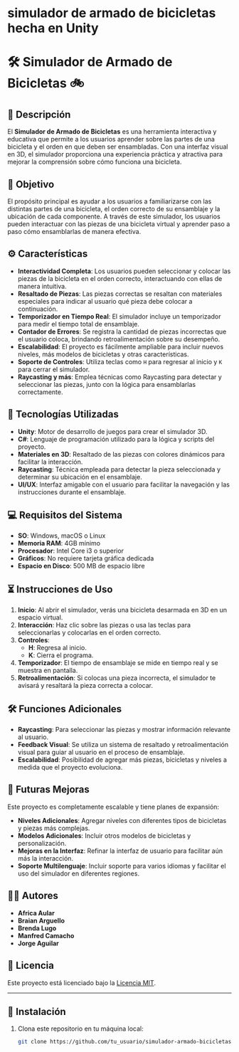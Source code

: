 # simulador de armado de bicicletas hecha en Unity
# 🛠️ **Simulador de Armado de Bicicletas** 🚲

## 📖 Descripción

El **Simulador de Armado de Bicicletas** es una herramienta interactiva y educativa que permite a los usuarios aprender sobre las partes de una bicicleta y el orden en que deben ser ensambladas. Con una interfaz visual en 3D, el simulador proporciona una experiencia práctica y atractiva para mejorar la comprensión sobre cómo funciona una bicicleta.

## 🎯 Objetivo

El propósito principal es ayudar a los usuarios a familiarizarse con las distintas partes de una bicicleta, el orden correcto de su ensamblaje y la ubicación de cada componente. A través de este simulador, los usuarios pueden interactuar con las piezas de una bicicleta virtual y aprender paso a paso cómo ensamblarlas de manera efectiva.

## ⚙️ Características

- **Interactividad Completa**: Los usuarios pueden seleccionar y colocar las piezas de la bicicleta en el orden correcto, interactuando con ellas de manera intuitiva.
- **Resaltado de Piezas**: Las piezas correctas se resaltan con materiales especiales para indicar al usuario qué pieza debe colocar a continuación.
- **Temporizador en Tiempo Real**: El simulador incluye un temporizador para medir el tiempo total de ensamblaje.
- **Contador de Errores**: Se registra la cantidad de piezas incorrectas que el usuario coloca, brindando retroalimentación sobre su desempeño.
- **Escalabilidad**: El proyecto es fácilmente ampliable para incluir nuevos niveles, más modelos de bicicletas y otras características.
- **Soporte de Controles**: Utiliza teclas como `H` para regresar al inicio y `K` para cerrar el simulador.
- **Raycasting y más**: Emplea técnicas como Raycasting para detectar y seleccionar las piezas, junto con la lógica para ensamblarlas correctamente.

## 🧰 Tecnologías Utilizadas

- **Unity**: Motor de desarrollo de juegos para crear el simulador 3D.
- **C#**: Lenguaje de programación utilizado para la lógica y scripts del proyecto.
- **Materiales en 3D**: Resaltado de las piezas con colores dinámicos para facilitar la interacción.
- **Raycasting**: Técnica empleada para detectar la pieza seleccionada y determinar su ubicación en el ensamblaje.
- **UI/UX**: Interfaz amigable con el usuario para facilitar la navegación y las instrucciones durante el ensamblaje.

## 💻 Requisitos del Sistema

- **SO**: Windows, macOS o Linux
- **Memoria RAM**: 4GB mínimo
- **Procesador**: Intel Core i3 o superior
- **Gráficos**: No requiere tarjeta gráfica dedicada
- **Espacio en Disco**: 500 MB de espacio libre

## ⏳ Instrucciones de Uso

1. **Inicio**: Al abrir el simulador, verás una bicicleta desarmada en 3D en un espacio virtual.
2. **Interacción**: Haz clic sobre las piezas o usa las teclas para seleccionarlas y colocarlas en el orden correcto.
3. **Controles**:
    - **H**: Regresa al inicio.
    - **K**: Cierra el programa.
4. **Temporizador**: El tiempo de ensamblaje se mide en tiempo real y se muestra en pantalla.
5. **Retroalimentación**: Si colocas una pieza incorrecta, el simulador te avisará y resaltará la pieza correcta a colocar.

## 🛠️ Funciones Adicionales

- **Raycasting**: Para seleccionar las piezas y mostrar información relevante al usuario.
- **Feedback Visual**: Se utiliza un sistema de resaltado y retroalimentación visual para guiar al usuario en el proceso de ensamblaje.
- **Escalabilidad**: Posibilidad de agregar más piezas, bicicletas y niveles a medida que el proyecto evoluciona.

## 🚀 Futuras Mejoras

Este proyecto es completamente escalable y tiene planes de expansión:

- **Niveles Adicionales**: Agregar niveles con diferentes tipos de bicicletas y piezas más complejas.
- **Modelos Adicionales**: Incluir otros modelos de bicicletas y personalización.
- **Mejoras en la Interfaz**: Refinar la interfaz de usuario para facilitar aún más la interacción.
- **Soporte Multilenguaje**: Incluir soporte para varios idiomas y facilitar el uso del simulador en diferentes regiones.

## 🧑‍💻 Autores

- **Africa Aular**
- **Braian Arguello**
- **Brenda Lugo**
- **Manfred Camacho**
- **Jorge Aguilar**

## 📄 Licencia

Este proyecto está licenciado bajo la [Licencia MIT](LICENSE).

---

## 🔧 Instalación

1. Clona este repositorio en tu máquina local:

   ```bash
   git clone https://github.com/tu_usuario/simulador-armado-bicicletas.git
